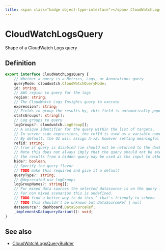 ```yaml
---
title: <span class="badge object-type-interface"></span> CloudWatchLogsQuery
---
```

# <span class="badge object-type-interface"></span> CloudWatchLogsQuery

Shape of a CloudWatch Logs query

## Definition

```typescript
export interface CloudWatchLogsQuery {
	// Whether a query is a Metrics, Logs, or Annotations query
	queryMode: cloudwatch.CloudWatchQueryMode;
	id: string;
	// AWS region to query for the logs
	region: string;
	// The CloudWatch Logs Insights query to execute
	expression?: string;
	// Fields to group the results by, this field is automatically populated whenever the query is updated
	statsGroups?: string[];
	// Log groups to query
	logGroups?: cloudwatch.LogGroup[];
	// A unique identifier for the query within the list of targets.
	// In server side expressions, the refId is used as a variable name to identify results.
	// By default, the UI will assign A->Z; however setting meaningful names may be useful.
	refId: string;
	// true if query is disabled (ie should not be returned to the dashboard)
	// Note this does not always imply that the query should not be executed since
	// the results from a hidden query may be used as the input to other queries (SSE etc)
	hide?: boolean;
	// Specify the query flavor
	// TODO make this required and give it a default
	queryType?: string;
	// @deprecated use logGroups
	logGroupNames?: string[];
	// For mixed data sources the selected datasource is on the query level.
	// For non mixed scenarios this is undefined.
	// TODO find a better way to do this ^ that's friendly to schema
	// TODO this shouldn't be unknown but DataSourceRef | null
	datasource?: dashboard.DataSourceRef;
	_implementsDataqueryVariant(): void;
}

```
## See also

 * <span class="badge builder"></span> [CloudWatchLogsQueryBuilder](./builder-CloudWatchLogsQueryBuilder.md)
